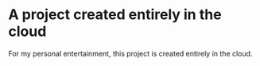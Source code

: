 # A project created entirely in the cloud

For my personal entertainment, this project is created entirely in the cloud.
